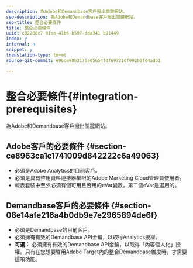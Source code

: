 ```yaml
---
description: 為Adobe和Demandbase客戶撥出關鍵網站。
seo-description: 為Adobe和Demandbase客戶撥出關鍵網站。
seo-title: 整合必要條件
title: 整合必要條件
uuid: c82208c7-01ee-41b6-b597-dda341 b91449
index: y
internal: n
snippet: y
translation-type: tm+mt
source-git-commit: e96de98b3176a05654fdf697210f992b0fd4adb1

---
```



# 整合必要條件{#integration-prerequisites}

為Adobe和Demandbase客戶撥出關鍵網站。

## Adobe客戶的必要條件 {#section-ce8963ca1c1741009d842222c6a49063}

* 必須是Adobe Analytics的目前客戶。
* 必須是具有啓用資料連接器權限的Adobe Marketing Cloud管理員使用者。
* 報表套裝中至少必須有個可用且啓用的eVar變數。第二個eVar是選用的。

## Demandbase客戶的必要條件 {#section-08e14afe216a4b0db9e7e2965894de6f}

* 必須是Demandbase的目前客戶。
* 必須擁有有效的Demandbase API金鑰，以取得Analytics授權。
* **可選：** 必須擁有有效的Demandbase API金鑰，以取得「內容個人化」授權。只有在您想要啓用Adobe Target內的整合Demandbase維度時，才需要這項功能。

